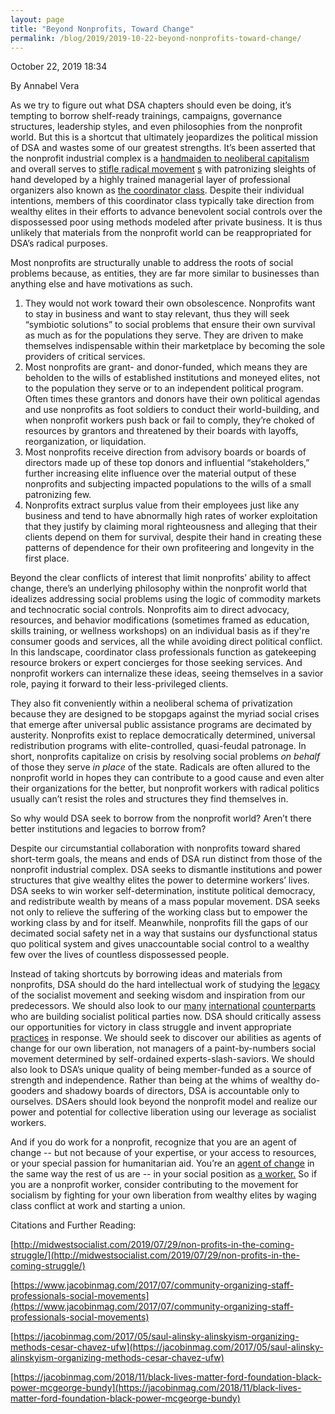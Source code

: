 ```yaml
---
layout: page
title: "Beyond Nonprofits, Toward Change"
permalink: /blog/2019/2019-10-22-beyond-nonprofits-toward-change/
---
```

October 22, 2019 18:34

By Annabel Vera

As we try to figure out what DSA chapters should even be doing, it’s tempting to borrow shelf-ready trainings, campaigns, governance structures, leadership styles, and even philosophies from the nonprofit world. But this is a shortcut that ultimately jeopardizes the political mission of DSA and wastes some of our greatest strengths. It’s been asserted that the nonprofit industrial complex is a [handmaiden to neoliberal capitalism](https://truthout.org/articles/beyond-the-non-profit-industrial-complex/) and overall serves to [stifle radical movement](https://jacobinmag.com/2018/11/black-lives-matter-ford-foundation-black-power-mcgeorge-bundy) [s](https://truthout.org/articles/beyond-the-non-profit-industrial-complex/) with patronizing sleights of hand developed by a highly trained managerial layer of professional organizers also known as [the coordinator class](https://www.jacobinmag.com/2017/07/community-organizing-staff-professionals-social-movements). Despite their individual intentions, members of this coordinator class typically take direction from wealthy elites in their efforts to advance benevolent social controls over the dispossessed poor using methods modeled after private business. It is thus unlikely that materials from the nonprofit world can be reappropriated for DSA’s radical purposes.

Most nonprofits are structurally unable to address the roots of social problems because, as entities, they are far more similar to businesses than anything else and have motivations as such.

1. They would not work toward their own obsolescence. Nonprofits want to stay in business and want to stay relevant, thus they will seek “symbiotic solutions” to social problems that ensure their own survival as much as for the populations they serve. They are driven to make themselves indispensable within their marketplace by becoming the sole providers of critical services.
2. Most nonprofits are grant- and donor-funded, which means they are beholden to the wills of established institutions and moneyed elites, not to the population they serve or to an independent political program. Often times these grantors and donors have their own political agendas and use nonprofits as foot soldiers to conduct their world-building, and when nonprofit workers push back or fail to comply, they’re choked of resources by grantors and threatened by their boards with layoffs, reorganization, or liquidation.
3. Most nonprofits receive direction from advisory boards or boards of directors made up of these top donors and influential “stakeholders,” further increasing elite influence over the material output of these nonprofits and subjecting impacted populations to the wills of a small patronizing few.
4. Nonprofits extract surplus value from their employees just like any business and tend to have abnormally high rates of worker exploitation that they justify by claiming moral righteousness and alleging that their clients depend on them for survival, despite their hand in creating these patterns of dependence for their own profiteering and longevity in the first place.

Beyond the clear conflicts of interest that limit nonprofits’ ability to affect change, there’s an underlying philosophy within the nonprofit world that idealizes addressing social problems using the logic of commodity markets and technocratic social controls. Nonprofits aim to direct advocacy, resources, and behavior modifications (sometimes framed as education, skills training, or wellness workshops) on an individual basis as if they're consumer goods and services, all the while avoiding direct political conflict. In this landscape, coordinator class professionals function as gatekeeping resource brokers or expert concierges for those seeking services. And nonprofit workers can internalize these ideas, seeing themselves in a savior role, paying it forward to their less-privileged clients.

They also fit conveniently within a neoliberal schema of privatization because they are designed to be stopgaps against the myriad social crises that emerge after universal public assistance programs are decimated by austerity. Nonprofits exist to replace democratically determined, universal redistribution programs with elite-controlled, quasi-feudal patronage. In short, nonprofits capitalize on crisis by resolving social problems *on behalf* of those they serve *in place* of the state. Radicals are often allured to the nonprofit world in hopes they can contribute to a good cause and even alter their organizations for the better, but nonprofit workers with radical politics usually can’t resist the roles and structures they find themselves in.

So why would DSA seek to borrow from the nonprofit world? Aren’t there better institutions and legacies to borrow from?

Despite our circumstantial collaboration with nonprofits toward shared short-term goals, the means and ends of DSA run distinct from those of the nonprofit industrial complex. DSA seeks to dismantle institutions and power structures that give wealthy elites the power to determine workers’ lives. DSA seeks to win worker self-determination, institute political democracy, and redistribute wealth by means of a mass popular movement. DSA seeks not only to relieve the suffering of the working class but to empower the working class by and for itself. Meanwhile, nonprofits fill the gaps of our decimated social safety net in a way that sustains our dysfunctional status quo political system and gives unaccountable social control to a wealthy few over the lives of countless dispossessed people.

Instead of taking shortcuts by borrowing ideas and materials from nonprofits, DSA should do the hard intellectual work of studying the [legacy](https://www.marxists.org/archive/johnstone/1967/xx/me-party.htm) of the socialist movement and seeking wisdom and inspiration from our predecessors. We should also look to our [many](http://socialistworker.org/2018/06/06/why-the-conservatives-fell-in-spain) [international](https://jacobinmag.com/2019/10/portugal-elections-geringonca-left-bloc-socialist-party) [counterparts](https://jacobinmag.com/2019/05/ptb-belgium-european-parliament-workers-party) who are building socialist political parties now. DSA should critically assess our opportunities for victory in class struggle and invent appropriate [practices](https://www.jacobinmag.com/2016/11/bernie-sanders-democratic-labor-party-ackerman/) in response. We should seek to discover our abilities as agents of change for our own liberation, not managers of a paint-by-numbers social movement determined by self-ordained experts-slash-saviors. We should also look to DSA’s unique quality of being member-funded as a source of strength and independence. Rather than being at the whims of wealthy do-gooders and shadowy boards of directors, DSA is accountable only to ourselves. DSAers should look beyond the nonprofit model and realize our power and potential for collective liberation using our leverage as socialist workers.

And if you do work for a nonprofit, recognize that you are an agent of change -- but not because of your expertise, or your access to resources, or your special passion for humanitarian aid. You’re an [agent of change](https://www.jacobinmag.com/2017/03/abcs-socialism-working-class-workers-capitalism-power-vivek-chibber/) in the same way the rest of us are -- in your social position as [a worker.](https://socialistworker.org/2012/09/14/why-the-working-class) So if you are a nonprofit worker, consider contributing to the movement for socialism by fighting for your own liberation from wealthy elites by waging class conflict at work and starting a union.

Citations and Further Reading:

[http://midwestsocialist.com/2019/07/29/non-profits-in-the-coming-struggle/](http://midwestsocialist.com/2019/07/29/non-profits-in-the-coming-struggle/)

[https://www.jacobinmag.com/2017/07/community-organizing-staff-professionals-social-movements](https://www.jacobinmag.com/2017/07/community-organizing-staff-professionals-social-movements)

[https://jacobinmag.com/2017/05/saul-alinsky-alinskyism-organizing-methods-cesar-chavez-ufw](https://jacobinmag.com/2017/05/saul-alinsky-alinskyism-organizing-methods-cesar-chavez-ufw)

[https://jacobinmag.com/2018/11/black-lives-matter-ford-foundation-black-power-mcgeorge-bundy](https://jacobinmag.com/2018/11/black-lives-matter-ford-foundation-black-power-mcgeorge-bundy)
